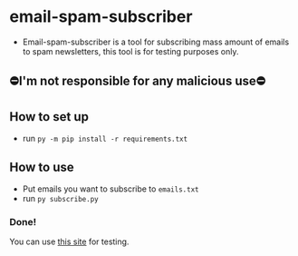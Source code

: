 # email-spam-subscriber
- Email-spam-subscriber is a tool for subscribing mass amount of emails to spam newsletters, this tool is for testing purposes only.

## ⛔I'm not responsible for any malicious use⛔

## How to set up

- run `py -m pip install -r requirements.txt`

## How to use
- Put emails you want to subscribe to `emails.txt`
- run `py subscribe.py`
### Done!
You can use [this site](https://temp-mail.org/) for testing.
